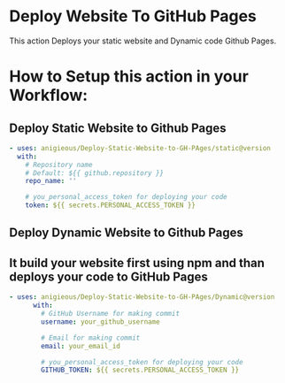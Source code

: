 # Deploy Website To GitHub Pages

This action Deploys your static website and Dynamic code Github Pages.

# How to Setup this action in your Workflow:

## Deploy Static Website to Github Pages

<!-- start usage -->
```yaml
- uses: anigieous/Deploy-Static-Website-to-GH-PAges/static@version
  with:
    # Repository name 
    # Default: ${{ github.repository }}
    repo_name: ''

    # you_personal_access_token for deploying your code
    token: ${{ secrets.PERSONAL_ACCESS_TOKEN }}

```
<!-- end usage -->

## Deploy Dynamic Website to Github Pages
## It build your website first using npm and than deploys your code to GitHub Pages

<!-- start usage -->
```yaml
- uses: anigieous/Deploy-Static-Website-to-GH-PAges/Dynamic@version
      with:
        # GitHub Username for making commit
        username: your_github_username

        # Email for making commit
        email: your_email_id

        # you_personal_access_token for deploying your code
        GITHUB_TOKEN: ${{ secrets.PERSONAL_ACCESS_TOKEN }}

```
<!-- end usage -->
